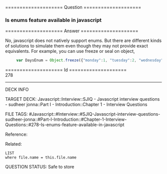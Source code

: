 ==================== Question ====================  

### Is enums feature available in javascript  

==================== Answer ====================  

No, javascript does not natively support enums. But there are different kinds of
solutions to simulate them even though they may not provide exact equivalents.
For example, you can use freeze or seal on object,

```javascript
     var DaysEnum = Object.freeze({"monday":1, "tuesday":2, "wednesday":3, ...})
```

==================== Id ====================  
278
<!--ID: 1707879849490-->

---

DECK INFO

TARGET DECK: Javascript::Interview::SJIQ - Javascript interview questions - sudheer jonna::Part I - Introduction::Chapter 1 - Interview Questions

FILE TAGS: #Javascript::#Interview::#SJIQ-Javascript-interview-questions-sudheer-jonna::#Part-I-Introduction::#Chapter-1-Interview-Questions::#278-Is-enums-feature-available-in-javascript

Reference:

Related:

```dataview
LIST
where file.name = this.file.name
```
QUESTION STATUS: Safe to store
